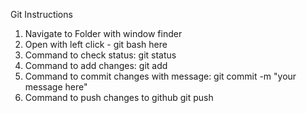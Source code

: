 Git Instructions

1. Navigate to Folder with window finder
2. Open with left click - git bash here
3. Command to check status:
git status
4. Command to add changes:
git add
5. Command to commit changes with message:
git commit -m "your message here"
6. Command to push changes to github
git push 

